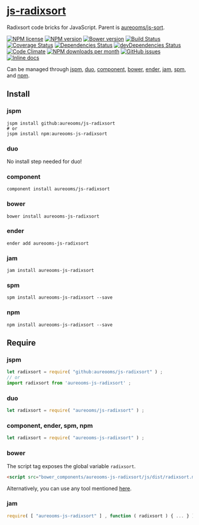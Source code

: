 [js-radixsort](http://aureooms.github.io/js-radixsort)
==

Radixsort code bricks for JavaScript. Parent is
[aureooms/js-sort](https://github.com/aureooms/js-sort).

[![NPM license](http://img.shields.io/npm/l/aureooms-js-radixsort.svg?style=flat)](https://raw.githubusercontent.com/aureooms/js-radixsort/master/LICENSE)
[![NPM version](http://img.shields.io/npm/v/aureooms-js-radixsort.svg?style=flat)](https://www.npmjs.org/package/aureooms-js-radixsort)
[![Bower version](http://img.shields.io/bower/v/aureooms-js-radixsort.svg?style=flat)](http://bower.io/search/?q=aureooms-js-radixsort)
[![Build Status](http://img.shields.io/travis/aureooms/js-radixsort.svg?style=flat)](https://travis-ci.org/aureooms/js-radixsort)
[![Coverage Status](http://img.shields.io/coveralls/aureooms/js-radixsort.svg?style=flat)](https://coveralls.io/r/aureooms/js-radixsort)
[![Dependencies Status](http://img.shields.io/david/aureooms/js-radixsort.svg?style=flat)](https://david-dm.org/aureooms/js-radixsort#info=dependencies)
[![devDependencies Status](http://img.shields.io/david/dev/aureooms/js-radixsort.svg?style=flat)](https://david-dm.org/aureooms/js-radixsort#info=devDependencies)
[![Code Climate](http://img.shields.io/codeclimate/github/aureooms/js-radixsort.svg?style=flat)](https://codeclimate.com/github/aureooms/js-radixsort)
[![NPM downloads per month](http://img.shields.io/npm/dm/aureooms-js-radixsort.svg?style=flat)](https://www.npmjs.org/package/aureooms-js-radixsort)
[![GitHub issues](http://img.shields.io/github/issues/aureooms/js-radixsort.svg?style=flat)](https://github.com/aureooms/js-radixsort/issues)
[![Inline docs](http://inch-ci.org/github/aureooms/js-radixsort.svg?branch=master&style=shields)](http://inch-ci.org/github/aureooms/js-radixsort)

Can be managed through [jspm](https://github.com/jspm/jspm-cli),
[duo](https://github.com/duojs/duo),
[component](https://github.com/componentjs/component),
[bower](https://github.com/bower/bower),
[ender](https://github.com/ender-js/Ender),
[jam](https://github.com/caolan/jam),
[spm](https://github.com/spmjs/spm),
and [npm](https://github.com/npm/npm).

## Install

### jspm
```terminal
jspm install github:aureooms/js-radixsort
# or
jspm install npm:aureooms-js-radixsort
```
### duo
No install step needed for duo!

### component
```terminal
component install aureooms/js-radixsort
```

### bower
```terminal
bower install aureooms-js-radixsort
```

### ender
```terminal
ender add aureooms-js-radixsort
```

### jam
```terminal
jam install aureooms-js-radixsort
```

### spm
```terminal
spm install aureooms-js-radixsort --save
```

### npm
```terminal
npm install aureooms-js-radixsort --save
```

## Require
### jspm
```js
let radixsort = require( "github:aureooms/js-radixsort" ) ;
// or
import radixsort from 'aureooms-js-radixsort' ;
```
### duo
```js
let radixsort = require( "aureooms/js-radixsort" ) ;
```

### component, ender, spm, npm
```js
let radixsort = require( "aureooms-js-radixsort" ) ;
```

### bower
The script tag exposes the global variable `radixsort`.
```html
<script src="bower_components/aureooms-js-radixsort/js/dist/radixsort.min.js"></script>
```
Alternatively, you can use any tool mentioned [here](http://bower.io/docs/tools/).

### jam
```js
require( [ "aureooms-js-radixsort" ] , function ( radixsort ) { ... } ) ;
```
